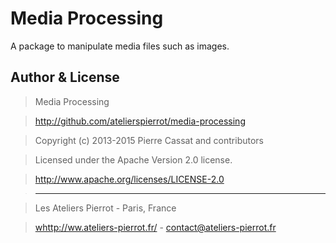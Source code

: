Media Processing
================

A package to manipulate media files such as images.


## Author & License

>    Media Processing

>    http://github.com/atelierspierrot/media-processing

>    Copyright (c) 2013-2015 Pierre Cassat and contributors

>    Licensed under the Apache Version 2.0 license.

>    http://www.apache.org/licenses/LICENSE-2.0

>    ----

>    Les Ateliers Pierrot - Paris, France

>    <whttp://ww.ateliers-pierrot.fr/> - <contact@ateliers-pierrot.fr>
